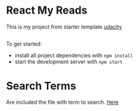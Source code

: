 # React My Reads 

This is my project from starter template [udacity](https://github.com/udacity/reactnd-project-myreads-starter)
##

To get started:

* install all project dependencies with `npm install`
* start the development server with `npm start`

##

# Search Terms

Are included the file with term to search. [Here](https://github.com/nigelzin/react-myreads/search_terms.md)